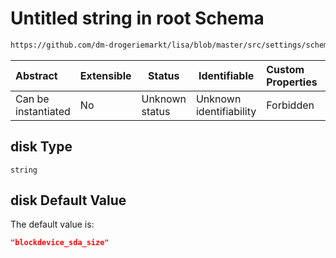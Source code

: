 # Untitled string in root Schema

```txt
https://github.com/dm-drogeriemarkt/lisa/blob/master/src/settings/schema.json#/properties/fact_names/properties/disk
```




| Abstract            | Extensible | Status         | Identifiable            | Custom Properties | Additional Properties | Access Restrictions | Defined In                                                                               |
| :------------------ | ---------- | -------------- | ----------------------- | :---------------- | --------------------- | ------------------- | ---------------------------------------------------------------------------------------- |
| Can be instantiated | No         | Unknown status | Unknown identifiability | Forbidden         | Allowed               | none                | [settings.schema.json\*](../../src/settings/settings.schema.json "open original schema") |

## disk Type

`string`

## disk Default Value

The default value is:

```json
"blockdevice_sda_size"
```
